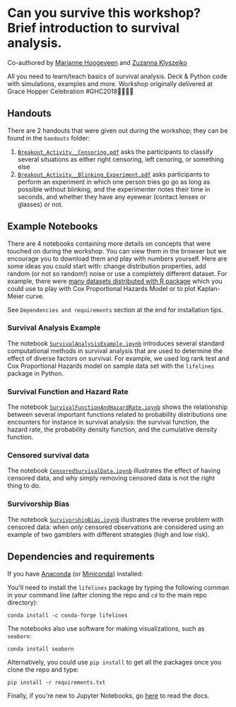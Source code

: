 # Can you survive this workshop? Brief introduction to survival analysis.
Co-authored by [Marianne Hoogeveen](https://github.com/marianneke) and [Zuzanna Klyszejko](https://github.com/zuzannna)

All you need to learn/teach basics of survival analysis. Deck & Python code with simulations, examples and more. Workshop originally delivered at Grace Hopper Celebration #GHC2018🌈👩🏾‍💻

## Handouts

There are 2 handouts that were given out during the workshop; they can be found in the `handouts` folder:
1. [`Breakout_Activity__Censoring.pdf`](handouts/Breakout_Activity__Censoring.pdf) asks the participants to classify several situations as either right censoring, left cenoring, or something else
1. [`Breakout_Activity__Blinking_Experiment.pdf`](handouts/Breakout_Activity__Blinking_Experiment.pdf) asks participants to perform an experiment in which one person tries go go as long as possible without blinking, and the experimenter notes their time in seconds, and whether they have any eyewear (contact lenses or glasses) or not.

## Example Notebooks 

There are 4 notebooks containing more details on concepts that were touched on during the workshop. You can view them in the browser but we encourage you to download them and play with numbers yourself. Here are some ideas you could start with: change distribution properties, add random (or not so random!) noise or use a completely different dataset. For example, there were [many datasets distributed with R package](http://vincentarelbundock.github.io/Rdatasets/) which you could use to play with Cox Proportional Hazards Model or to plot Kaplan-Meier curve. 

See `Dependencies and requirements` section at the end for installation tips.

### Survival Analysis Example

The notebook [`SurvivalAnalysisExample.ipynb`](example_notebooks/SurvivalAnalysisExample.ipynb) introduces several standard computational methods in survival analysis that are used to determine the effect of diverse factors on survival. For example, we used log rank test and Cox Proportional Hazards model on sample data set with the `lifelines` package in Python.

### Survival Function and Hazard Rate

The notebook [`SurvivalFunctionAndHazardRate.ipynb`](example_notebooks/SurvivalFunctionAndHazardRate.ipynb) shows the relationship between several important functions related to probability distributions one encounters for instance in survival analysis: the survival function, the hazard rate, the probability density function, and the cumulative density function.

### Censored survival data

The notebook [`CensoredSurvivalData.ipynb`](example_notebooks/CensoredSurvivalData.ipynb) illustrates the effect of having censored data, and why simply removing censored data is not the right thing to do.

### Survivorship Bias
The notebook [`SurvivorshipBias.ipynb`](example_notebooks/SurvivorshipBias.ipynb) illustrates the reverse problem with censored data: when _only_ censored observations are considered using an example of two gamblers with different strategies (high and low risk).

## Dependencies and requirements

If you have [Anaconda](https://docs.anaconda.com/anaconda/install/) (or [Miniconda](https://conda.io/docs/glossary.html#miniconda-glossary)) installed:

You'll need to install the `lifelines` package by typing the following comman in your command line (after cloning the repo and `cd` to the main repo directory):

```conda install -c conda-forge lifelines```

The notebooks also use software for making visualizations, such as `seaborn`:

```conda install seaborn```

Alternatively, you could use `pip install` to get all the packages once you clone the repo and type:

```pip install -r requirements.txt```

Finally, if you're new to Jupyter Notebooks, go [here](http://jupyter.org) to read the docs.
